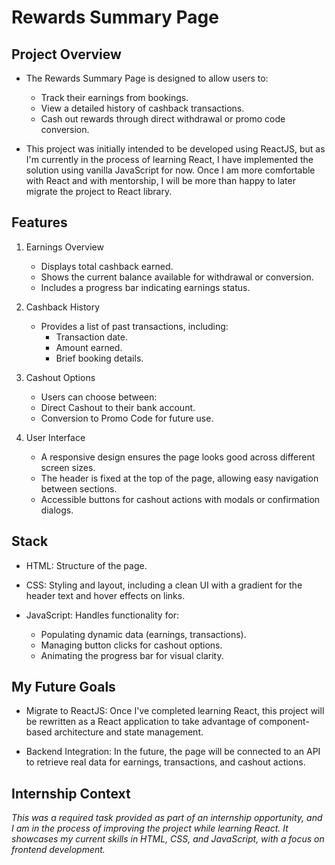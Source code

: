 # Rewards Summary Page

## Project Overview

- The Rewards Summary Page is designed to allow users to:

    * Track their earnings from bookings.
    * View a detailed history of cashback transactions.
    * Cash out rewards through direct withdrawal or promo code conversion.

- This project was initially intended to be developed using ReactJS, but as I'm currently in the process of learning React, I have implemented the solution using vanilla JavaScript for now. Once I am more comfortable with React and with mentorship, I will be more than happy to later migrate the project to React library.

## Features

1. Earnings Overview

    - Displays total cashback earned.
    - Shows the current balance available for withdrawal or conversion.
    - Includes a progress bar indicating earnings status.

2. Cashback History

    - Provides a list of past transactions, including:
        - Transaction date.
        - Amount earned.
        - Brief booking details.

3. Cashout Options

    - Users can choose between:
    - Direct Cashout to their bank account.
    - Conversion to Promo Code for future use.

4. User Interface

    - A responsive design ensures the page looks good across different screen sizes.
    - The header is fixed at the top of the page, allowing easy navigation between sections.
    - Accessible buttons for cashout actions with modals or confirmation dialogs.

## Stack

* HTML: Structure of the page.

* CSS: Styling and layout, including a clean UI with a gradient for the header text and hover effects on links.

* JavaScript: Handles functionality for:

    - Populating dynamic data (earnings, transactions).
    - Managing button clicks for cashout options.
    - Animating the progress bar for visual clarity.

## My Future Goals

- Migrate to ReactJS: Once I've completed learning React, this project will be rewritten as a React application to take advantage of component-based architecture and state management.

- Backend Integration: In the future, the page will be connected to an API to retrieve real data for earnings, transactions, and cashout actions.

## Internship Context

*This was a required task provided as part of an internship opportunity, and I am in the process of improving the project while learning React. It showcases my current skills in HTML, CSS, and JavaScript, with a focus on frontend development.*